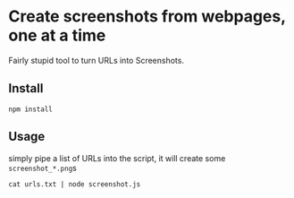 # Create screenshots from webpages, one at a time

Fairly stupid tool to turn URLs into Screenshots.

## Install

```
npm install
```

## Usage

simply pipe a list of URLs into the script, it will create some `screenshot_*.png`s

```
cat urls.txt | node screenshot.js
```